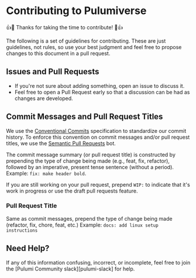 # Contributing to Pulumiverse

:+1::tada: Thanks for taking the time to contribute! :tada::+1:

The following is a set of guidelines for contributing. These are just
guidelines, not rules, so use your best judgment and feel free to propose
changes to this document in a pull request.

## Issues and Pull Requests

- If you're not sure about adding something, open an issue to discuss it.
- Feel free to open a Pull Request early so that a discussion can be had as
  changes are developed.

## Commit Messages and Pull Request Titles

We use the
[Conventional Commits](https://www.conventionalcommits.org/en/v1.0.0/)
specification to standardize our commit history. To enforce this convention on
commit messages and/or pull request titles, we use the
[Semantic Pull Requests](https://github.com/probot/semantic-pull-requests) bot.

The commit message summary (or pull request title) is constructed by prepending
the type of change being made (e.g., feat, fix, refactor), followed by an
imperative, present tense sentence (without a period). Example:
`fix: make header bold`.

If you are still working on your pull request, prepend `WIP:` to indicate that
it's work in progress or use the draft pull requests feature.

### Pull Request Title

Same as commit messages, prepend the type of change being made (refactor, fix,
chore, feat, etc.) Example: `docs: add linux setup instructions`

## Need Help?

If any of this information confusing, incorrect, or incomplete, feel free to
join the [Pulumi Community slack][pulumi-slack] for help.

